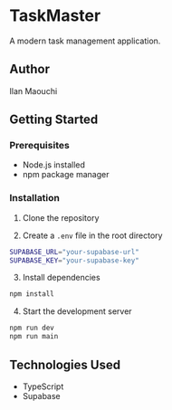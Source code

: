 # TaskMaster

A modern task management application.

## Author

Ilan Maouchi

## Getting Started

### Prerequisites

- Node.js installed
- npm package manager

### Installation

1. Clone the repository

2. Create a `.env` file in the root directory

```bash
SUPABASE_URL="your-supabase-url"
SUPABASE_KEY="your-supabase-key"
```

3. Install dependencies

```bash
npm install
```

4. Start the development server

```bash
npm run dev
npm run main
```

## Technologies Used

- TypeScript
- Supabase
